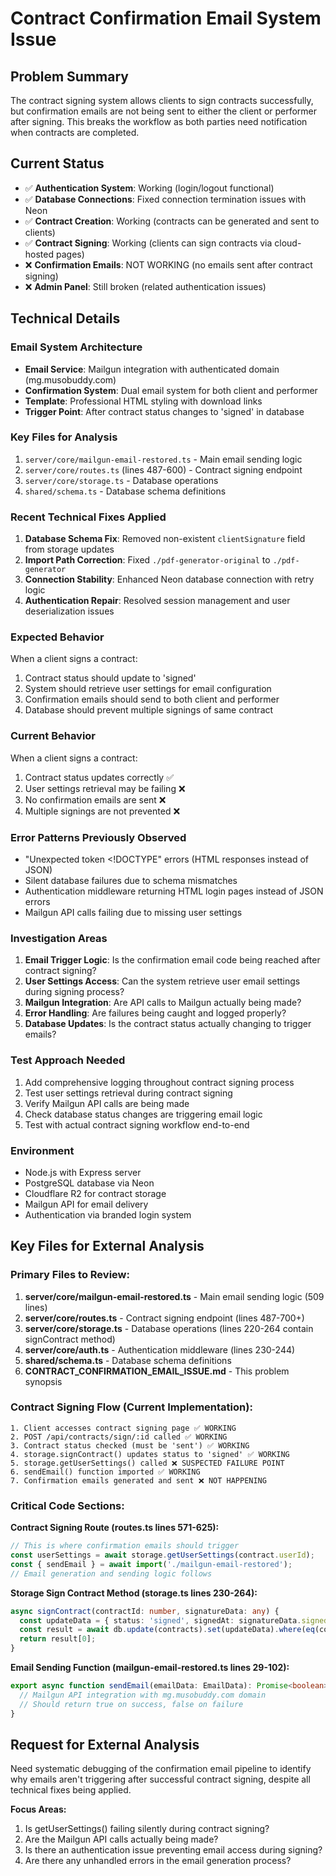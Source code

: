 # Contract Confirmation Email System Issue

## Problem Summary
The contract signing system allows clients to sign contracts successfully, but confirmation emails are not being sent to either the client or performer after signing. This breaks the workflow as both parties need notification when contracts are completed.

## Current Status
- ✅ **Authentication System**: Working (login/logout functional)
- ✅ **Database Connections**: Fixed connection termination issues with Neon
- ✅ **Contract Creation**: Working (contracts can be generated and sent to clients)
- ✅ **Contract Signing**: Working (clients can sign contracts via cloud-hosted pages)
- ❌ **Confirmation Emails**: NOT WORKING (no emails sent after contract signing)
- ❌ **Admin Panel**: Still broken (related authentication issues)

## Technical Details

### Email System Architecture
- **Email Service**: Mailgun integration with authenticated domain (mg.musobuddy.com)
- **Confirmation System**: Dual email system for both client and performer
- **Template**: Professional HTML styling with download links
- **Trigger Point**: After contract status changes to 'signed' in database

### Key Files for Analysis
1. `server/core/mailgun-email-restored.ts` - Main email sending logic
2. `server/core/routes.ts` (lines 487-600) - Contract signing endpoint
3. `server/core/storage.ts` - Database operations
4. `shared/schema.ts` - Database schema definitions

### Recent Technical Fixes Applied
1. **Database Schema Fix**: Removed non-existent `clientSignature` field from storage updates
2. **Import Path Correction**: Fixed `./pdf-generator-original` to `./pdf-generator` 
3. **Connection Stability**: Enhanced Neon database connection with retry logic
4. **Authentication Repair**: Resolved session management and user deserialization issues

### Expected Behavior
When a client signs a contract:
1. Contract status should update to 'signed'
2. System should retrieve user settings for email configuration
3. Confirmation emails should send to both client and performer
4. Database should prevent multiple signings of same contract

### Current Behavior
When a client signs a contract:
1. Contract status updates correctly ✅
2. User settings retrieval may be failing ❌
3. No confirmation emails are sent ❌
4. Multiple signings are not prevented ❌

### Error Patterns Previously Observed
- "Unexpected token <!DOCTYPE" errors (HTML responses instead of JSON)
- Silent database failures due to schema mismatches
- Authentication middleware returning HTML login pages instead of JSON errors
- Mailgun API calls failing due to missing user settings

### Investigation Areas
1. **Email Trigger Logic**: Is the confirmation email code being reached after contract signing?
2. **User Settings Access**: Can the system retrieve user email settings during signing process?
3. **Mailgun Integration**: Are API calls to Mailgun actually being made?
4. **Error Handling**: Are failures being caught and logged properly?
5. **Database Updates**: Is the contract status actually changing to trigger emails?

### Test Approach Needed
1. Add comprehensive logging throughout contract signing process
2. Test user settings retrieval during contract signing
3. Verify Mailgun API calls are being made
4. Check database status changes are triggering email logic
5. Test with actual contract signing workflow end-to-end

### Environment
- Node.js with Express server
- PostgreSQL database via Neon
- Cloudflare R2 for contract storage
- Mailgun API for email delivery
- Authentication via branded login system

## Key Files for External Analysis

### Primary Files to Review:
1. **server/core/mailgun-email-restored.ts** - Main email sending logic (509 lines)
2. **server/core/routes.ts** - Contract signing endpoint (lines 487-700+) 
3. **server/core/storage.ts** - Database operations (lines 220-264 contain signContract method)
4. **server/core/auth.ts** - Authentication middleware (lines 230-244)
5. **shared/schema.ts** - Database schema definitions
6. **CONTRACT_CONFIRMATION_EMAIL_ISSUE.md** - This problem synopsis

### Contract Signing Flow (Current Implementation):
```
1. Client accesses contract signing page ✅ WORKING
2. POST /api/contracts/sign/:id called ✅ WORKING  
3. Contract status checked (must be 'sent') ✅ WORKING
4. storage.signContract() updates status to 'signed' ✅ WORKING
5. storage.getUserSettings() called ❌ SUSPECTED FAILURE POINT
6. sendEmail() function imported ✅ WORKING
7. Confirmation emails generated and sent ❌ NOT HAPPENING
```

### Critical Code Sections:

**Contract Signing Route (routes.ts lines 571-625):**
```typescript
// This is where confirmation emails should trigger
const userSettings = await storage.getUserSettings(contract.userId);
const { sendEmail } = await import('./mailgun-email-restored');
// Email generation and sending logic follows
```

**Storage Sign Contract Method (storage.ts lines 230-264):**
```typescript
async signContract(contractId: number, signatureData: any) {
  const updateData = { status: 'signed', signedAt: signatureData.signedAt, ... };
  const result = await db.update(contracts).set(updateData).where(eq(contracts.id, contractId)).returning();
  return result[0];
}
```

**Email Sending Function (mailgun-email-restored.ts lines 29-102):**
```typescript
export async function sendEmail(emailData: EmailData): Promise<boolean> {
  // Mailgun API integration with mg.musobuddy.com domain
  // Should return true on success, false on failure
}
```

## Request for External Analysis
Need systematic debugging of the confirmation email pipeline to identify why emails aren't triggering after successful contract signing, despite all technical fixes being applied.

**Focus Areas:**
1. Is getUserSettings() failing silently during contract signing?
2. Are the Mailgun API calls actually being made?
3. Is there an authentication issue preventing email access during signing?
4. Are there any unhandled errors in the email generation process?